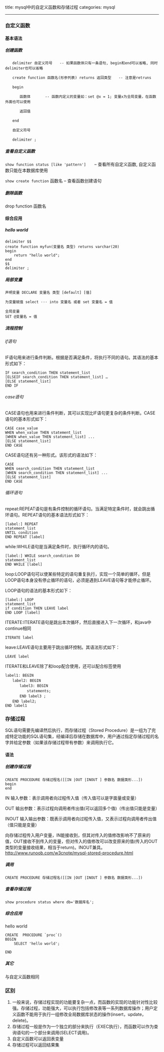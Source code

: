 title: mysql中的自定义函数和存储过程
categories: mysql

---

### 自定义函数

#### 基本语法

##### 创建函数

```
　　delimiter 自定义符号　　-- 如果函数体只有一条语句, begin和end可以省略, 同时delimiter也可以省略

　　create function 函数名(形参列表) returns 返回类型　　-- 注意是retruns

　　begin

　　　　函数体　　　　-- 函数内定义的变量如：set @x = 1; 变量x为全局变量，在函数外面也可以使用

　　　　返回值

　　end

　　自定义符号

　　delimiter ;
```

##### 查看自定义函数

`show function status [like 'pattern']`　　– 查看所有自定义函数, 自定义函数只能在本数据库使用

`show create function` 函数名 – 查看函数创建语句

##### 删除函数

drop function 函数名

#### 综合应用

##### hello world

```
delimiter $$
create function myfun(变量名 类型) returns varchar(20)
begin
    return "hello world";
end
$$
delimiter ;
```


##### 局部变量

```
声明变量 DECLARE 变量名 类型 [default] [值]

为变量赋值 select ··· into 变量名 或者 set 变量名 = 值

全局变量
SET @变量名 = 值
```


##### 流程控制


###### if语句

IF语句用来进行条件判断。根据是否满足条件，将执行不同的语句。其语法的基本形式如下：

```
IF search_condition THEN statement_list
[ELSEIF search_condition THEN statement_list] …
[ELSE statement_list]
END IF
```

###### case语句

CASE语句也用来进行条件判断，其可以实现比IF语句更复杂的条件判断。CASE语句的基本形式如下：

```
CASE case_value 
WHEN when_value THEN statement_list 
[WHEN when_value THEN statement_list] ... 
[ELSE statement_list] 
END CASE
```

CASE语句还有另一种形式。该形式的语法如下：

```
CASE 
WHEN search_condition THEN statement_list 
[WHEN search_condition THEN statement_list] ... 
[ELSE statement_list] 
END CASE
```

###### 循环语句

repeat:REPEAT语句是有条件控制的循环语句。当满足特定条件时，就会跳出循环语句。REPEAT语句的基本语法形式如下：

```
[label:] REPEAT 
statement_list 
UNTIL condition 
END REPEAT [label]
```

while:WHILE语句是当满足条件时，执行循环内的语句。

```
[label:] WHILE search_condition DO 
statement_list 
END WHILE [label]
```

loop:LOOP语句可以使某些特定的语句重复执行，实现一个简单的循环，但是LOOP语句本身没有停止循环的语句，必须是遇到LEAVE语句等才能停止循环。

LOOP语句的语法的基本形式如下：

```
[label:] LOOP 
statement_list 
if condition THEN LEAVE label
END LOOP [label]
```

ITERATE:ITERATE语句是跳出本次循环，然后直接进入下一次循环，和java中continue相同

`ITERATE label`

leave:LEAVE语句主要用于跳出循环控制。其语法形式如下：

`LEAVE label`

ITERATE和LEAVE除了和loop配合使用，还可以配合标签使用

```
label1: BEGIN
　　label2: BEGIN
　　　　label3: BEGIN
　　　　　　statements; 
　　　　END label3 ;
　　END label2;
END label1
```

### 存储过程

SQL语句需要先编译然后执行，而存储过程（Stored Procedure）是一组为了完成特定功能的SQL语句集，经编译后存储在数据库中，用户通过指定存储过程的名字并给定参数（如果该存储过程带有参数）来调用执行它。

#### 语法

##### 创建存储过程

```
CREATE PROCEDURE 存储过程名([[IN |OUT |INOUT ] 参数名 数据类形...])
begin
end
```

IN 输入参数：表示调用者向过程传入值（传入值可以是字面量或变量）

OUT 输出参数：表示过程向调用者传出值(可以返回多个值)（传出值只能是变量）

INOUT 输入输出参数：既表示调用者向过程传入值，又表示过程向调用者传出值（值只能是变量）

向存储过程传入用户变量，IN能接收到，但其对传入的值修改影响不了原来的值，OUT接收不到传入的变量，但对传入的值修改可以改变原来的值(传入的OUT类型的变量接收结果，相当于return)。INOUT兼具。http://www.runoob.com/w3cnote/mysql-stored-procedure.html

##### 调用

`CREATE PROCEDURE 存储过程名([[IN |OUT |INOUT ] 参数名 数据类形...])`

##### 查看存储过程

`show procedure status where db='数据库名';`

##### 综合应用

hello world

```
CREATE  PROCEDURE `proc`()
BEGIN
	SELECT 'hello world';
	
END
```

##### 其它

与自定义函数相同

### 区别
1. 一般来说，存储过程实现的功能要复杂一点，而函数的实现的功能针对性比较强。存储过程，功能强大，可以执行包括修改表等一系列数据库操作；用户定义函数不能用于执行一组修改全局数据库状态的操作(insert，update，delete)。
2. 存储过程一般是作为一个独立的部分来执行（EXEC执行），而函数可以作为查询语句的一个部分来调用(SELECT调用)。
3. 自定义函数可以返回表变量
4. 存储过程可以返回结果集